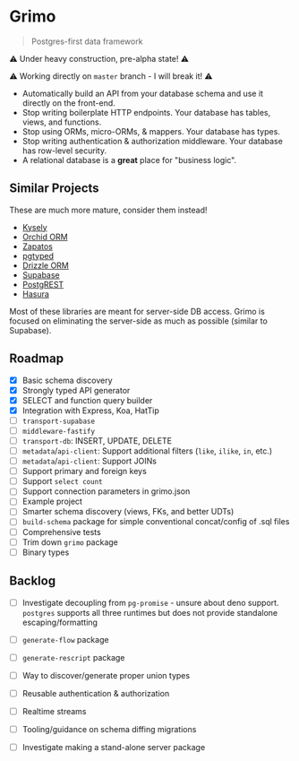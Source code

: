 # Grimo

> Postgres-first data framework

⚠️ Under heavy construction, pre-alpha state! ⚠️

⚠️ Working directly on `master` branch - I will break it! ⚠️

- Automatically build an API from your database schema and use it directly on the front-end.
- Stop writing boilerplate HTTP endpoints. Your database has tables, views, and functions.
- Stop using ORMs, micro-ORMs, & mappers. Your database has types.
- Stop writing authentication & authorization middleware. Your database has row-level security.
- A relational database is a **great** place for "business logic".

## Similar Projects

These are much more mature, consider them instead!

- [Kysely](https://github.com/koskimas/kysely)
- [Orchid ORM](https://orchid-orm.netlify.app)
- [Zapatos](https://jawj.github.io/zapatos/)
- [pgtyped](https://github.com/adelsz/pgtyped)
- [Drizzle ORM](https://github.com/drizzle-team/drizzle-orm)
- [Supabase](https://postgrest.org/en/stable/)
- [PostgREST](https://postgrest.org/en/stable/)
- [Hasura](https://hasura.io)

Most of these libraries are meant for server-side DB access. Grimo is focused on eliminating the server-side as much as possible (similar to Supabase).

## Roadmap

- [x] Basic schema discovery
- [x] Strongly typed API generator
- [x] SELECT and function query builder
- [x] Integration with Express, Koa, HatTip
- [ ] `transport-supabase`
- [ ] `middleware-fastify`
- [ ] `transport-db`: INSERT, UPDATE, DELETE
- [ ] `metadata`/`api-client`: Support additional filters (`like`, `ilike`, `in`, etc.)
- [ ] `metadata`/`api-client`: Support JOINs
- [ ] Support primary and foreign keys
- [ ] Support `select count`
- [ ] Support connection parameters in grimo.json
- [ ] Example project
- [ ] Smarter schema discovery (views, FKs, and better UDTs)
- [ ] `build-schema` package for simple conventional concat/config of .sql files
- [ ] Comprehensive tests
- [ ] Trim down `grimo` package
- [ ] Binary types

## Backlog

- [ ] Investigate decoupling from `pg-promise` - unsure about deno support. `postgres` supports all three runtimes but does not provide standalone escaping/formatting
- [ ] `generate-flow` package
- [ ] `generate-rescript` package
- [ ] Way to discover/generate proper union types
- [ ] Reusable authentication & authorization
- [ ] Realtime streams
- [ ] Tooling/guidance on schema diffing migrations
- [ ] Investigate making a stand-alone server package

